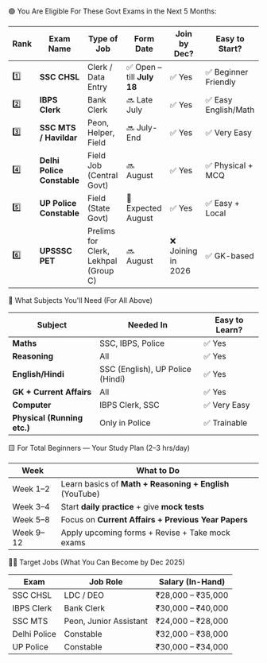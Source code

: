 🟢 You Are Eligible For These Govt Exams in the Next 5 Months:

| Rank | Exam Name                  | Type of Job                          | Form Date                 | Join by Dec?      | Easy to Start?      |
| ---- | -------------------------- | ------------------------------------ | ------------------------- | ----------------- | ------------------- |
| 1️⃣  | **SSC CHSL**               | Clerk / Data Entry                   | ✅ Open – till **July 18** | ✅ Yes             | ✅ Beginner Friendly |
| 2️⃣  | **IBPS Clerk**             | Bank Clerk                           | 🔜 Late July              | ✅ Yes             | ✅ Easy English/Math |
| 3️⃣  | **SSC MTS / Havildar**     | Peon, Helper, Field                  | 🔜 July-End               | ✅ Yes             | ✅ Very Easy         |
| 4️⃣  | **Delhi Police Constable** | Field Job (Central Govt)             | 🔜 August                 | ✅ Yes             | ✅ Physical + MCQ    |
| 5️⃣  | **UP Police Constable**    | Field (State Govt)                   | 📢 Expected August        | ✅ Yes             | ✅ Easy + Local      |
| 6️⃣  | **UPSSSC PET**             | Prelims for Clerk, Lekhpal (Group C) | 🔜 August                 | ❌ Joining in 2026 | ✅ GK-based          |

🧠 What Subjects You'll Need (For All Above)

| Subject                     | Needed In                        | Easy to Learn? |
| --------------------------- | -------------------------------- | -------------- |
| **Maths**                   | SSC, IBPS, Police                | ✅ Yes          |
| **Reasoning**               | All                              | ✅ Yes          |
| **English/Hindi**           | SSC (English), UP Police (Hindi) | ✅ Yes          |
| **GK + Current Affairs**    | All                              | ✅ Yes          |
| **Computer**                | IBPS Clerk, SSC                  | ✅ Very Easy    |
| **Physical (Running etc.)** | Only in Police                   | ✅ Trainable    |

🟨 For Total Beginners — Your Study Plan (2–3 hrs/day)

| Week      | What to Do                                               |
| --------- | -------------------------------------------------------- |
| Week 1–2  | Learn basics of **Math + Reasoning + English** (YouTube) |
| Week 3–4  | Start **daily practice** + give **mock tests**           |
| Week 5–8  | Focus on **Current Affairs + Previous Year Papers**      |
| Week 9–12 | Apply upcoming forms + Revise + Take mock exams          |

🧑‍💼 Target Jobs (What You Can Become by Dec 2025)

| Exam         | Job Role               | Salary (In-Hand)  |
| ------------ | ---------------------- | ----------------- |
| SSC CHSL     | LDC / DEO              | ₹28,000 – ₹35,000 |
| IBPS Clerk   | Bank Clerk             | ₹30,000 – ₹40,000 |
| SSC MTS      | Peon, Junior Assistant | ₹24,000 – ₹28,000 |
| Delhi Police | Constable              | ₹32,000 – ₹38,000 |
| UP Police    | Constable              | ₹30,000 – ₹34,000 |



